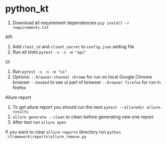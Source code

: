 # python_kt

1. Download all requirement dependencies `pip install -r requirements.txt`

API

1. Add `clent_id` and `client_secret` to `config.json` setting file
2. Run all tests `pytest -v -s -m "api"`

UI

1. Run `pytest -v -s -m "ui"`
2. Options: 
`--browser-channel chrome` for run on local Google Chrome browser
`--headed` to see ui part of browser
`--browser firefox` for run in firefox

Allure report

1. To get allure report you should run the next `pytest --alluredir allure-results`
2. `allure generate --clean` to clean before generating new one report
3. After test run `allure open`

If you want to clear `allure-reports` directory run `python .\framework\reports\allure_remove.py` 
